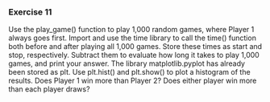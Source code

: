 ### Exercise 11

Use the play_game() function to play 1,000 random games, where Player 1 always goes first.
Import and use the time library to call the time() function both before and after playing all 1,000 games.
Store these times as start and stop, respectively.
Subtract them to evaluate how long it takes to play 1,000 games, and print your answer.
The library matplotlib.pyplot has already been stored as plt. Use plt.hist() and plt.show() to plot a histogram of the results.
Does Player 1 win more than Player 2?
Does either player win more than each player draws?

